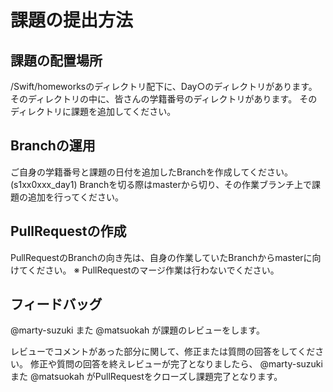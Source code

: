 # 課題の提出方法

## 課題の配置場所

/Swift/homeworksのディレクトリ配下に、Day○のディレクトリがあります。
そのディレクトリの中に、皆さんの学籍番号のディレクトリがあります。
そのディレクトリに課題を追加してください。

## Branchの運用

ご自身の学籍番号と課題の日付を追加したBranchを作成してください。(s1xx0xxx_day1)
Branchを切る際はmasterから切り、その作業ブランチ上で課題の追加を行ってください。

## PullRequestの作成

PullRequestのBranchの向き先は、自身の作業していたBranchからmasterに向けてください。
※ PullRequestのマージ作業は行わないでください。

## フィードバッグ

@marty-suzuki また @matsuokah が課題のレビューをします。

レビューでコメントがあった部分に関して、修正または質問の回答をしてください。
修正や質問の回答を終えレビューが完了となりましたら、 @marty-suzuki また @matsuokah がPullRequestをクローズし課題完了となります。
